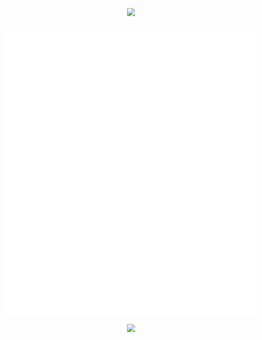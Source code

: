<div align="center">
  <img src="https://discord.c99.nl/widget/theme-4/710014942362730598.png" width="300"/>
</div>
<br>
<div align="center">
<a href="https://0xhannyu.github.io/">
  <img align= "center" src="https://raw.githubusercontent.com/0xhannyu/0xhannyu/master/generated/languages.svg#gh-dark-mode-only"/>
  <img align= "center" src="https://raw.githubusercontent.com/0xhannyu/0xhannyu/master/generated/overview.svg#gh-dark-mode-only"/>
</a>
<br><br>
<img src="https://forthebadge.com/images/badges/works-on-my-machine.svg" width=200>
</div>
